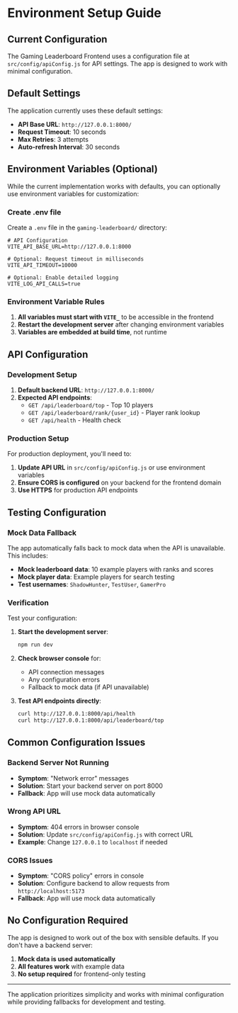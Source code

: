 # Environment Setup Guide

## Current Configuration

The Gaming Leaderboard Frontend uses a configuration file at `src/config/apiConfig.js` for API settings. The app is designed to work with minimal configuration.

## Default Settings

The application currently uses these default settings:

- **API Base URL**: `http://127.0.0.1:8000/`
- **Request Timeout**: 10 seconds
- **Max Retries**: 3 attempts
- **Auto-refresh Interval**: 30 seconds

## Environment Variables (Optional)

While the current implementation works with defaults, you can optionally use environment variables for customization:

### Create .env file

Create a `.env` file in the `gaming-leaderboard/` directory:

```env
# API Configuration
VITE_API_BASE_URL=http://127.0.0.1:8000

# Optional: Request timeout in milliseconds
VITE_API_TIMEOUT=10000

# Optional: Enable detailed logging
VITE_LOG_API_CALLS=true
```

### Environment Variable Rules

1. **All variables must start with `VITE_`** to be accessible in the frontend
2. **Restart the development server** after changing environment variables
3. **Variables are embedded at build time**, not runtime

## API Configuration

### Development Setup

1. **Default backend URL**: `http://127.0.0.1:8000/`
2. **Expected API endpoints**:
   - `GET /api/leaderboard/top` - Top 10 players
   - `GET /api/leaderboard/rank/{user_id}` - Player rank lookup
   - `GET /api/health` - Health check

### Production Setup

For production deployment, you'll need to:

1. **Update API URL** in `src/config/apiConfig.js` or use environment variables
2. **Ensure CORS is configured** on your backend for the frontend domain
3. **Use HTTPS** for production API endpoints

## Testing Configuration

### Mock Data Fallback

The app automatically falls back to mock data when the API is unavailable. This includes:

- **Mock leaderboard data**: 10 example players with ranks and scores
- **Mock player data**: Example players for search testing
- **Test usernames**: `ShadowHunter`, `TestUser`, `GamerPro`

### Verification

Test your configuration:

1. **Start the development server**:
   ```bash
   npm run dev
   ```

2. **Check browser console** for:
   - API connection messages
   - Any configuration errors
   - Fallback to mock data (if API unavailable)

3. **Test API endpoints directly**:
   ```bash
   curl http://127.0.0.1:8000/api/health
   curl http://127.0.0.1:8000/api/leaderboard/top
   ```

## Common Configuration Issues

### Backend Server Not Running
- **Symptom**: "Network error" messages
- **Solution**: Start your backend server on port 8000
- **Fallback**: App will use mock data automatically

### Wrong API URL
- **Symptom**: 404 errors in browser console
- **Solution**: Update `src/config/apiConfig.js` with correct URL
- **Example**: Change `127.0.0.1` to `localhost` if needed

### CORS Issues
- **Symptom**: "CORS policy" errors in console
- **Solution**: Configure backend to allow requests from `http://localhost:5173`
- **Fallback**: App will use mock data automatically

## No Configuration Required

The app is designed to work out of the box with sensible defaults. If you don't have a backend server:

1. **Mock data is used automatically**
2. **All features work** with example data
3. **No setup required** for frontend-only testing

---

The application prioritizes simplicity and works with minimal configuration while providing fallbacks for development and testing. 